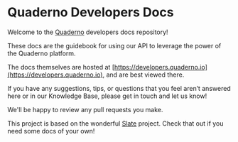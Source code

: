 # Quaderno Developers Docs #

Welcome to the [Quaderno](https://quaderno.io) developers docs repository!

These docs are the guidebook for using our API to leverage the power of the Quaderno platform.

The docs themselves are hosted at [https://developers.quaderno.io](https://developers.quaderno.io), and are best viewed there.

If you have any suggestions, tips, or questions that you feel aren’t answered here or in our Knowledge Base, please get in touch and let us know!

We'll be happy to review any pull requests you make.

This project is based on the wonderful [Slate](https://github.com/slatedocs/slate) project. Check that out if you need some docs of your own!

